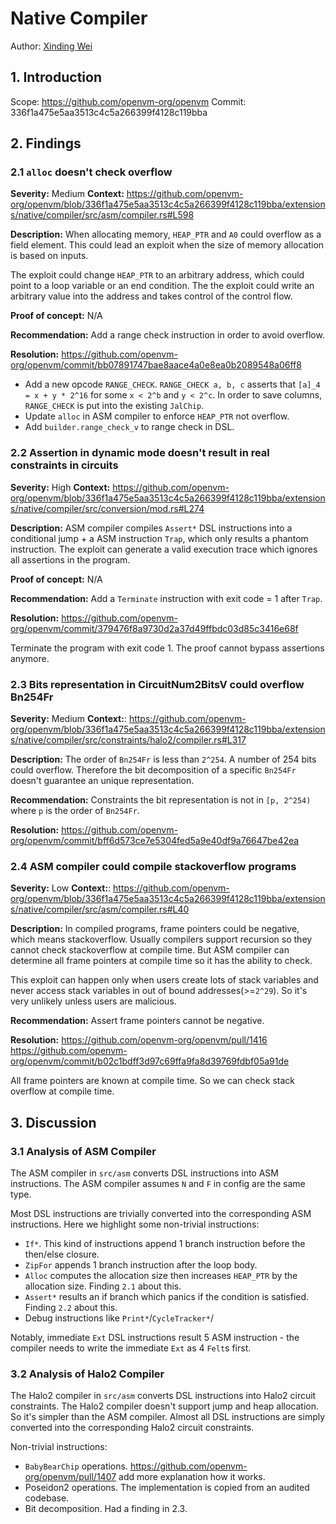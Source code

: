 # Native Compiler

Author: [Xinding Wei](https://github.com/nyunyunyunyu)

## 1. Introduction

Scope: https://github.com/openvm-org/openvm
Commit: 336f1a475e5aa3513c4c5a266399f4128c119bba

## 2. Findings

### 2.1 `alloc` doesn't check overflow

**Severity:** Medium
**Context:** https://github.com/openvm-org/openvm/blob/336f1a475e5aa3513c4c5a266399f4128c119bba/extensions/native/compiler/src/asm/compiler.rs#L598

**Description:** When allocating memory, `HEAP_PTR` and `A0` could overflow as a field element. This could lead
an exploit when the size of memory allocation is based on inputs.

The exploit could change `HEAP_PTR` to an arbitrary address, which could point to a loop variable or an
end condition. The the exploit could write an arbitrary value into the address and takes control of the
control flow.

**Proof of concept:** N/A

**Recommendation:** Add a range check instruction in order to avoid overflow.

**Resolution:** https://github.com/openvm-org/openvm/commit/bb07891747bae8aace4a0e8ea0b2089548a06ff8

- Add a new opcode `RANGE_CHECK`. `RANGE_CHECK a, b, c` asserts that
`[a]_4 = x + y * 2^16` for some `x < 2^b` and `y < 2^c`. In order to
save columns, `RANGE_CHECK` is put into the existing `JalChip`.
- Update `alloc` in ASM compiler to enforce `HEAP_PTR` not overflow.
- Add `builder.range_check_v` to range check in DSL.

### 2.2 Assertion in dynamic mode doesn't result in real constraints in circuits

**Severity:** High
**Context:** https://github.com/openvm-org/openvm/blob/336f1a475e5aa3513c4c5a266399f4128c119bba/extensions/native/compiler/src/conversion/mod.rs#L274

**Description:**
ASM compiler compiles `Assert*` DSL instructions into a conditional jump + a ASM instruction `Trap`, which only results a phantom instruction. The exploit can generate a valid execution trace which ignores all assertions in the program.

**Proof of concept:** N/A

**Recommendation:** Add a `Terminate` instruction with exit code = 1 after `Trap`.

**Resolution:** https://github.com/openvm-org/openvm/commit/379476f8a9730d2a37d49ffbdc03d85c3416e68f

Terminate the program with exit code 1. The proof cannot bypass
assertions anymore.

### 2.3 Bits representation in CircuitNum2BitsV could overflow Bn254Fr
**Severity:** Medium
**Context:**: https://github.com/openvm-org/openvm/blob/336f1a475e5aa3513c4c5a266399f4128c119bba/extensions/native/compiler/src/constraints/halo2/compiler.rs#L317

**Description:**
The order of `Bn254Fr` is less than `2^254`. A number of 254 bits could overflow. Therefore the bit decomposition
of a specific `Bn254Fr` doesn't guarantee an unique representation.

**Recommendation:**
Constraints the bit representation is not in `[p, 2^254)` where `p` is the order of `Bn254Fr`.

**Resolution:** https://github.com/openvm-org/openvm/commit/bff6d573ce7e5304fed5a9e40df9a76647be42ea

### 2.4 ASM compiler could compile stackoverflow programs
**Severity:** Low
**Context:**: https://github.com/openvm-org/openvm/blob/336f1a475e5aa3513c4c5a266399f4128c119bba/extensions/native/compiler/src/asm/compiler.rs#L40

**Description:**
In compiled programs, frame pointers could be negative, which means stackoverflow. Usually compilers support
recursion so they cannot check stackoverflow at compile time. But ASM compiler can determine all frame pointers
at compile time so it has the ability to check.

This exploit can happen only when users create lots of stack variables and never access stack variables in
out of bound addresses(>=`2^29`). So it's very unlikely unless users are malicious.

**Recommendation:**
Assert frame pointers cannot be negative.

**Resolution:** https://github.com/openvm-org/openvm/pull/1416
https://github.com/openvm-org/openvm/commit/b02c1bdff3d97c69ffa9fa8d39769fdbf05a91de

All frame pointers are known at compile time. So we can check stack overflow at compile time.

## 3. Discussion

### 3.1 Analysis of ASM Compiler
The ASM compiler in `src/asm` converts DSL instructions into ASM instructions. The ASM compiler assumes `N` and `F` in config are the same type.

Most DSL instructions are trivially converted into the corresponding ASM instructions. Here we highlight some non-trivial instructions:
- `If*`. This kind of instructions append 1 branch instruction before the then/else closure.
- `ZipFor` appends 1 branch instruction after the loop body.
- `Alloc` computes the allocation size then increases `HEAP_PTR` by the allocation size. Finding `2.1` about this.
- `Assert*` results an if branch which panics if the condition is satisfied. Finding `2.2` about this.
- Debug instructions like `Print*`/`CycleTracker*`/

Notably, immediate `Ext` DSL instructions result 5 ASM instruction - the compiler needs to write the immediate `Ext` as 4 `Felt`s first.

### 3.2 Analysis of Halo2 Compiler
The Halo2 compiler in `src/asm` converts DSL instructions into Halo2 circuit constraints. The Halo2 compiler
doesn't support jump and heap allocation. So it's simpler than the ASM compiler. Almost all DSL instructions
are simply converted into the corresponding Halo2 circuit constraints.

Non-trivial instructions:
- `BabyBearChip` operations. https://github.com/openvm-org/openvm/pull/1407 add more explanation how it works.
- Poseidon2 operations. The implementation is copied from an audited codebase.
- Bit decomposition. Had a finding in 2.3.
